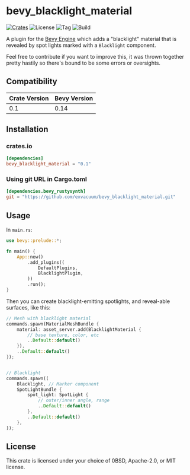 # bevy_blacklight_material

[![Crates](https://img.shields.io/crates/v/bevy_blacklight_material)](https://crates.io/crates/bevy_blacklight_material)
![License](https://img.shields.io/badge/license-0BSD%2FMIT%2FApache-blue.svg)
![Tag](https://img.shields.io/github/v/tag/exvacuum/bevy_blacklight_material)
![Build](https://img.shields.io/github/actions/workflow/status/exvacuum/bevy_blacklight_material/rust.yml)

A plugin for the [Bevy Engine](https://bevyengine.org) which adds a "blacklight" material that is revealed by spot lights marked with a `Blacklight` component.

Feel free to contribute if you want to improve this, it was thrown together pretty hastily so there's bound to be some errors or oversights.

## Compatibility

| Crate Version | Bevy Version |
|---            |---           |
| 0.1           | 0.14         |

## Installation

### crates.io
```toml
[dependencies]
bevy_blacklight_material = "0.1"
```

### Using git URL in Cargo.toml
```toml
[dependencies.bevy_rustysynth]
git = "https://github.com/exvacuum/bevy_blacklight_material.git"
```

## Usage

In `main.rs`:
```rs
use bevy::prelude::*;

fn main() {
    App::new()
        .add_plugins((
            DefaultPlugins,
            BlacklightPlugin,
        ))
        .run();
}
```
Then you can create blacklight-emitting spotlights, and reveal-able surfaces, like this:
```rs
// Mesh with blacklight material
commands.spawn(MaterialMeshBundle {
    material: asset_server.add(BlacklightMaterial {
        // base texture, color, etc
        ..Default::default()
    }),
    ..Default::default()
});


// Blacklight
commands.spawn((
    Blacklight, // Marker component
    SpotLightBundle {
        spot_light: SpotLight {
            // outer/inner angle, range
            ..Default::default()
        },
        ..Default::default()     
    },
));
```

## License

This crate is licensed under your choice of 0BSD, Apache-2.0, or MIT license.

